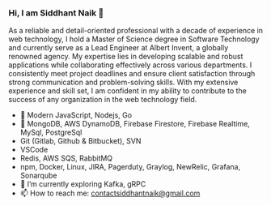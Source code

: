 ### Hi, I am Siddhant Naik 👋

As a reliable and detail-oriented professional with a decade of experience in web technology, I hold a Master of Science degree in Software Technology and currently serve as a Lead Engineer at Albert Invent, a globally renowned agency. My expertise lies in developing scalable and robust applications while collaborating effectively across various departments. I consistently meet project deadlines and ensure client satisfaction through strong communication and problem-solving skills. With my extensive experience and skill set, I am confident in my ability to contribute to the success of any organization in the web technology field.


- 🔭 Modern JavaScript, Nodejs, Go
- 💾 MongoDB, AWS DynamoDB, Firebase Firestore, Firebase Realtime, MySql, PostgreSql
- Git (Gitlab, Github & Bitbucket), SVN
- VSCode
- Redis, AWS SQS, RabbitMQ
- npm, Docker, Linux, JIRA, Pagerduty, Graylog, NewRelic, Grafana, Sonarqube
- 🌱 I’m currently exploring Kafka, gRPC 
- 📫 How to reach me: contactsiddhantnaik@gmail.com
